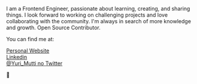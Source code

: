 I am a Frontend Engineer, passionate about learning, creating, and sharing things.
I look forward to working on challenging projects and love collaborating with the community. I'm always in search of more knowledge and growth.
Open Source Contributor.

You can find me at:

[Personal Website](https://yurimutti.com) <br />
[Linkedin](https://www.linkedin.com/in/yuri-mutti-0418bb1aa) <br />
[@Yuri_Mutti no Twitter](https://twitter.com/Yuri_Mutti) <br />

:love_you_gesture:
